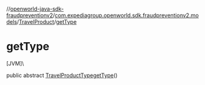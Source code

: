 //[openworld-java-sdk-fraudpreventionv2](../../../index.md)/[com.expediagroup.openworld.sdk.fraudpreventionv2.models](../index.md)/[TravelProduct](index.md)/[getType](get-type.md)

# getType

[JVM]\

public abstract [TravelProductType](../-travel-product-type/index.md)[getType](get-type.md)()
